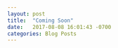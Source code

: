 ```yaml
---
layout: post
title:  "Coming Soon"
date:   2017-08-08 16:01:43 -0700
categories: Blog Posts
---
```

